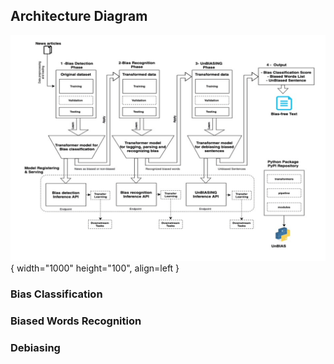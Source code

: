 ## Architecture Diagram

![Unbias Diagram](./images/unbias-diagram.png){ width="1000" height="100", align=left }

### Bias Classification 
### Biased Words Recognition
### Debiasing 
